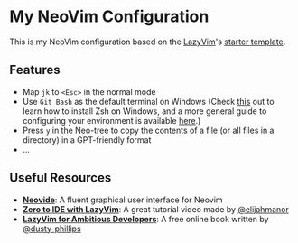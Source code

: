 # My NeoVim Configuration

This is my NeoVim configuration based on the [LazyVim](https://lazyvim.org)'s [starter template](https://github.com/LazyVim/starter).

## Features

- Map `jk` to `<Esc>` in the normal mode
- Use `Git Bash` as the default terminal on Windows (Check [this](https://dominikrys.com/posts/zsh-in-git-bash-on-windows/) out to learn how to install Zsh on Windows, and a more general guide to configuring your environment is available [here](https://blocklune.cc/en/posts/setting-up-your-new-machine-a-simple-dev-environment-configuration-guide/).)
- Press `y` in the Neo-tree to copy the contents of a file (or all files in a directory) in a GPT-friendly format
- ...

## Useful Resources

- **[Neovide](https://neovide.dev/)**: A fluent graphical user interface for Neovim
- **[Zero to IDE with LazyVim](https://www.youtube.com/watch?v=N93cTbtLCIM)**: A great tutorial video made by [@elijahmanor](https://github.com/elijahmanor)
- **[LazyVim for Ambitious Developers](https://lazyvim-ambitious-devs.phillips.codes/)**: A free online book written by [@dusty-phillips](https://github.com/dusty-phillips)
